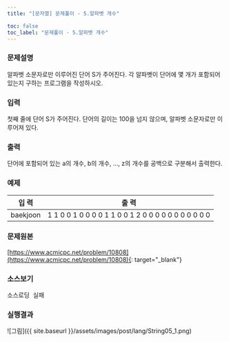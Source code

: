 ```yaml
---
title: "[문자열] 문제풀이 - 5.알파벳 개수"

toc: false
toc_label: "문제풀이 - 5.알파벳 개수"
---
```


### 문제설명 
알파벳 소문자로만 이루어진 단어 S가 주어진다. 각 알파벳이 단어에 몇 개가 포함되어 있는지 구하는 프로그램을 작성하시오.

### 입력
첫째 줄에 단어 S가 주어진다. 단어의 길이는 100을 넘지 않으며, 알파벳 소문자로만 이루어져 있다.

### 출력
단어에 포함되어 있는 a의 개수, b의 개수, …, z의 개수를 공백으로 구분해서 출력한다.

### 예제    

입    력 |  출    력     
----- | -----  
baekjoon | 1 1 0 0 1 0 0 0 0 1 1 0 0 1 2 0 0 0 0 0 0 0 0 0 0 0


### 문제원본    
[https://www.acmicpc.net/problem/10808](https://www.acmicpc.net/problem/10808){: target="_blank"}

### 소스보기
<pre id="show1" class="show-json-from-git">소스로딩 실패</pre>
<script>showJsonFromGit('{{ site.repository_raw }}/step2/String05CountAlphabet.java', 'show1', '500px');</script>


### 실행결과
![그림]({{ site.baseurl }}/assets/images/post/lang/String05_1.png)




